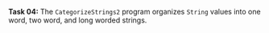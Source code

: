 **Task 04:**  The `CategorizeStrings2`  program organizes `String` values into one word, two word, and long worded strings.